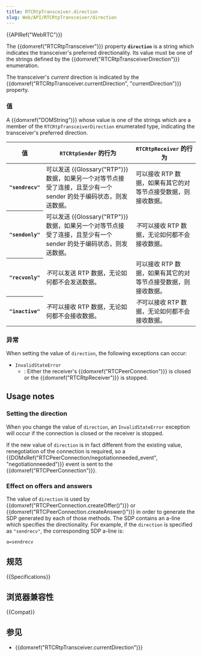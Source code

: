 ```yaml
---
title: RTCRtpTransceiver.direction
slug: Web/API/RTCRtpTransceiver/direction
---
```


{{APIRef("WebRTC")}}

The {{domxref("RTCRtpTransceiver")}} property **`direction`** is a string which indicates the transceiver's preferred directionality. Its value must be one of the strings defined by the {{domxref("RTCRtpTransceiverDirection")}} enumeration.

The transceiver's _current_ direction is indicated by the {{domxref("RTCRtpTransceiver.currentDirection", "currentDirection")}} property.

### 值

A {{domxref("DOMString")}} whose value is one of the strings which are a member of the `RTCRtpTransceiverDirection` enumerated type, indicating the transceiver's preferred direction.

<table class="standard-table">
  <thead>
    <tr>
      <th scope="row">值</th>
      <th scope="col"><code>RTCRtpSender</code> 的行为</th>
      <th scope="col"><code>RTCRtpReceiver</code> 的行为</th>
    </tr>
  </thead>
  <tbody>
    <tr>
      <th scope="row"><code>"sendrecv"</code></th>
      <td>
        可以发送 {{Glossary("RTP")}} 数据，如果另一个对等节点接受了连接，且至少有一个 sender 的处于编码状态，则发送数据。
      </td>
      <td>
        可以接收 RTP 数据，如果有其它的对等节点接受数据，则接收数据。
      </td>
    </tr>
    <tr>
      <th scope="row"><code>"sendonly"</code></th>
      <td>
        可以发送 {{Glossary("RTP")}} 数据，如果另一个对等节点接受了连接，且至少有一个 sender 的处于编码状态，则发送数据。
      </td>
      <td><em>不</em>可以接收 RTP 数据，无论如何都不会接收数据。</td>
    </tr>
    <tr>
      <th scope="row"><code>"recvonly"</code></th>
      <td><em>不</em>可以发送 RTP 数据，无论如何都不会发送数据。</td>
      <td>
        可以接收 RTP 数据，如果有其它的对等节点接受数据，则接收数据。
      </td>
    </tr>
    <tr>
      <th scope="row"><code>"inactive"</code></th>
      <td><em>不</em>可以接收 RTP 数据，无论如何都不会接收数据。</td>
      <td><em>不</em>可以接收 RTP 数据，无论如何都不会接收数据。</td>
    </tr>
  </tbody>
</table>

### 异常

When setting the value of `direction`, the following exceptions can occur:

- `InvalidStateError`
  - : Either the receiver's {{domxref("RTCPeerConnection")}} is closed or the {{domxref("RTCRtpReceiver")}} is stopped.

## Usage notes

### Setting the direction

When you change the value of `direction`, an `InvalidStateError` exception will occur if the connection is closed or the receiver is stopped.

If the new value of `direction` is in fact different from the existing value, renegotiation of the connection is required, so a {{DOMxRef("RTCPeerConnection/negotiationneeded_event", "negotiationneeded")}} event is sent to the {{domxref("RTCPeerConnection")}}.

### Effect on offers and answers

The value of `direction` is used by {{domxref("RTCPeerConnection.createOffer()")}} or {{domxref("RTCPeerConnection.createAnswer()")}} in order to generate the SDP generated by each of those methods. The SDP contains an a-line which specifies the directionality. For example, if the `direction` is specified as `"sendrecv"`, the corresponding SDP a-line is:

```plain
a=sendrecv
```

## 规范

{{Specifications}}

## 浏览器兼容性

{{Compat}}

## 参见

- {{domxref("RTCRtpTransceiver.currentDirection")}}
